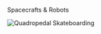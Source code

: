 Spacecrafts & Robots

![Quadropedal Skateboarding](quadrobording.gif)

<!---
dancher00/dancher00 is a ✨ special ✨ repository because its `README.md` (this file) appears on your GitHub profile.
You can click the Preview link to take a look at your changes.
--->
